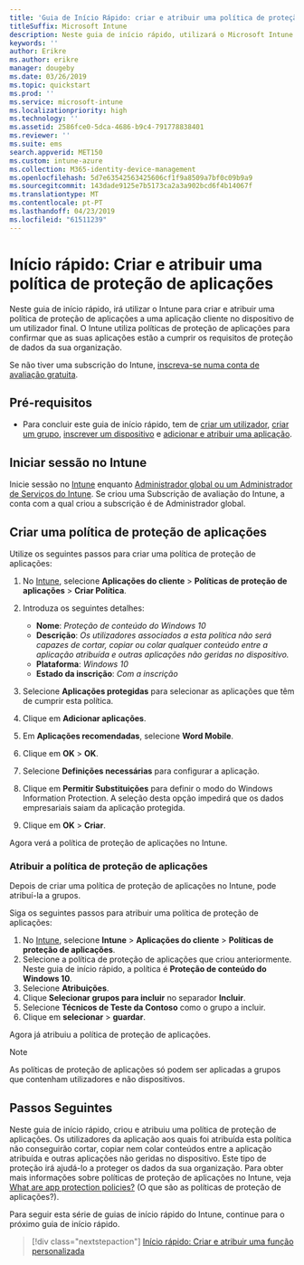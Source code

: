 ```yaml
---
title: 'Guia de Início Rápido: criar e atribuir uma política de proteção de aplicações'
titleSuffix: Microsoft Intune
description: Neste guia de início rápido, utilizará o Microsoft Intune para criar e atribuir uma política de proteção de aplicações.
keywords: ''
author: Erikre
ms.author: erikre
manager: dougeby
ms.date: 03/26/2019
ms.topic: quickstart
ms.prod: ''
ms.service: microsoft-intune
ms.localizationpriority: high
ms.technology: ''
ms.assetid: 2586fce0-5dca-4686-b9c4-791778838401
ms.reviewer: ''
ms.suite: ems
search.appverid: MET150
ms.custom: intune-azure
ms.collection: M365-identity-device-management
ms.openlocfilehash: 5d7e63542563425606cf1f9a8509a7bf0c09b9a9
ms.sourcegitcommit: 143dade9125e7b5173ca2a3a902bcd6f4b14067f
ms.translationtype: MT
ms.contentlocale: pt-PT
ms.lasthandoff: 04/23/2019
ms.locfileid: "61511239"
---
```

# <a name="quickstart-create-and-assign-an-app-protection-policy"></a>Início rápido: Criar e atribuir uma política de proteção de aplicações

Neste guia de início rápido, irá utilizar o Intune para criar e atribuir uma política de proteção de aplicações a uma aplicação cliente no dispositivo de um utilizador final. O Intune utiliza políticas de proteção de aplicações para confirmar que as suas aplicações estão a cumprir os requisitos de proteção de dados da sua organização.

Se não tiver uma subscrição do Intune, [inscreva-se numa conta de avaliação gratuita](free-trial-sign-up.md).

## <a name="prerequisites"></a>Pré-requisitos

- Para concluir este guia de início rápido, tem de [criar um utilizador](quickstart-create-user.md), [criar um grupo](quickstart-create-group.md), [inscrever um dispositivo](quickstart-setup-auto-enrollment.md) e [adicionar e atribuir uma aplicação](quickstart-add-assign-app.md).

## <a name="sign-in-to-intune"></a>Iniciar sessão no Intune

Inicie sessão no [Intune](https://aka.ms/intuneportal) enquanto [Administrador global ou um Administrador de Serviços do Intune](users-add.md#types-of-administrators). Se criou uma Subscrição de avaliação do Intune, a conta com a qual criou a subscrição é de Administrador global.

## <a name="create-an-app-protection-policy"></a>Criar uma política de proteção de aplicações

Utilize os seguintes passos para criar uma política de proteção de aplicações:

1. No [Intune](https://aka.ms/intuneportal), selecione **Aplicações do cliente** > **Políticas de proteção de aplicações** > **Criar Política**. 
2. Introduza os seguintes detalhes: 

    - **Nome**: *Proteção de conteúdo do Windows 10*
    - **Descrição**: *Os utilizadores associados a esta política não será capazes de cortar, copiar ou colar qualquer conteúdo entre a aplicação atribuída e outras aplicações não geridas no dispositivo.*
    - **Plataforma**: *Windows 10*
    - **Estado da inscrição**: *Com a inscrição*

3. Selecione **Aplicações protegidas** para selecionar as aplicações que têm de cumprir esta política.
4. Clique em **Adicionar aplicações**.
5. Em **Aplicações recomendadas**, selecione **Word Mobile**.
5. Clique em **OK** > **OK**. 
6. Selecione **Definições necessárias** para configurar a aplicação.
7. Clique em **Permitir Substituições** para definir o modo do Windows Information Protection. A seleção desta opção impedirá que os dados empresariais saiam da aplicação protegida.
8. Clique em **OK** > **Criar**.

Agora verá a política de proteção de aplicações no Intune.

### <a name="assign-the-app-protection-policy"></a>Atribuir a política de proteção de aplicações

Depois de criar uma política de proteção de aplicações no Intune, pode atribuí-la a grupos. 

Siga os seguintes passos para atribuir uma política de proteção de aplicações:

1.  No [Intune](https://aka.ms/intuneportal), selecione **Intune** > **Aplicações do cliente** > **Políticas de proteção de aplicações**. 
2.  Selecione a política de proteção de aplicações que criou anteriormente. Neste guia de início rápido, a política é **Proteção de conteúdo do Windows 10**.
3.  Selecione **Atribuições**.
4.  Clique **Selecionar grupos para incluir** no separador **Incluir**.
5.  Selecione **Técnicos de Teste da Contoso** como o grupo a incluir.
6.  Clique em **selecionar** > **guardar**. 

Agora já atribuiu a política de proteção de aplicações.

> [!NOTE]
> As políticas de proteção de aplicações só podem ser aplicadas a grupos que contenham utilizadores e não dispositivos.

## <a name="next-steps"></a>Passos Seguintes

Neste guia de início rápido, criou e atribuiu uma política de proteção de aplicações. Os utilizadores da aplicação aos quais foi atribuída esta política não conseguirão cortar, copiar nem colar conteúdos entre a aplicação atribuída e outras aplicações não geridas no dispositivo. Este tipo de proteção irá ajudá-lo a proteger os dados da sua organização. Para obter mais informações sobre políticas de proteção de aplicações no Intune, veja [What are app protection policies?](app-protection-policy.md) (O que são as políticas de proteção de aplicações?).

Para seguir esta série de guias de início rápido do Intune, continue para o próximo guia de início rápido.

> [!div class="nextstepaction"]
> [Início rápido: Criar e atribuir uma função personalizada](quickstart-create-custom-role.md)
